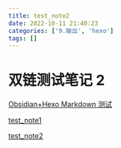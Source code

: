 ```yaml
---
title: test_note2
date: 2022-10-11 21:40:23
categories: ['9.输出', 'hexo']
tags: []
---
```


# 双链测试笔记 2

[Obsidian+Hexo Markdown 测试](../1176/#图表)

[test_note1](../1177)

[test_note2](../1180)
